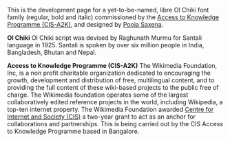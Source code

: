 This is the development page for a yet-to-be-named, libre Ol Chiki font family (regular, bold and italic) commissioned by the [Access to Knowledge Programme (CIS-A2K)](http://cis-india.org/a2k), and designed by [Pooja Saxena](http://poojasaxena.in). 

**Ol Chiki**
Ol Chiki script was devised by Raghunath Murmu for Santali language in 1925. Santali is spoken by over six million people in India, Bangladesh, Bhutan and Nepal.

**Access to Knowledge Programme (CIS-A2K)**
The Wikimedia Foundation, Inc, is a non profit charitable organization dedicated to encouraging the growth, development and distribution of free, multilingual content, and to providing the full content of these wiki-based projects to the public free of charge. The Wikimedia foundation operates some of the largest collaboratively edited reference projects in the world, including Wikipedia, a top-ten internet property.
The Wikimedia Foundation awarded [Centre for Internet and Society (CIS)](http://cis-india.org) a two-year grant to act as an anchor for collaborations and partnerships. This is being carried out by the CIS Access to Knowledge Programme based in Bangalore.